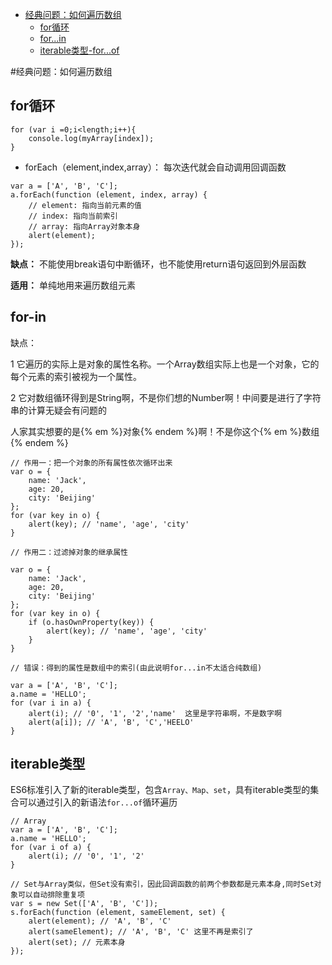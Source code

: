 * [经典问题：如何遍历数组](#经典问题：如何遍历数组)
    * [for循环](#for循环)
    * [for...in](#for-in)
    * [iterable类型-for...of](#iterable类型)


#经典问题：如何遍历数组


## for循环

```
for (var i =0;i<length;i++){
    console.log(myArray[index]);
}
```
* forEach（element,index,array）： 每次迭代就会自动调用回调函数

```
var a = ['A', 'B', 'C'];
a.forEach(function (element, index, array) {
    // element: 指向当前元素的值
    // index: 指向当前索引
    // array: 指向Array对象本身
    alert(element);
});
```
**缺点：** 不能使用break语句中断循环，也不能使用return语句返回到外层函数

**适用：** 单纯地用来遍历数组元素

## for-in

缺点：

1 它遍历的实际上是对象的属性名称。一个Array数组实际上也是一个对象，它的每个元素的索引被视为一个属性。

2 它对数组循环得到是String啊，不是你们想的Number啊！中间要是进行了字符串的计算无疑会有问题的

人家其实想要的是{% em %}对象{% endem %}啊！不是你这个{% em %}数组{% endem %}

```
// 作用一：把一个对象的所有属性依次循环出来
var o = {
    name: 'Jack',
    age: 20,
    city: 'Beijing'
};
for (var key in o) {
    alert(key); // 'name', 'age', 'city'
}
```
```
// 作用二：过滤掉对象的继承属性

var o = {
    name: 'Jack',
    age: 20,
    city: 'Beijing'
};
for (var key in o) {
    if (o.hasOwnProperty(key)) {
        alert(key); // 'name', 'age', 'city'
    }
}
```
```
// 错误：得到的属性是数组中的索引(由此说明for...in不太适合纯数组)

var a = ['A', 'B', 'C'];
a.name = 'HELLO';
for (var i in a) {
    alert(i); // '0', '1', '2','name'  这里是字符串啊，不是数字啊
    alert(a[i]); // 'A', 'B', 'C','HEELO'
}
```
## iterable类型

ES6标准引入了新的iterable类型，包含`Array、Map、set`，具有iterable类型的集合可以通过引入的新语法`for...of`循环遍历

```
// Array
var a = ['A', 'B', 'C'];
a.name = 'HELLO';
for (var i of a) {
    alert(i); // '0', '1', '2'
}

// Set与Array类似，但Set没有索引，因此回调函数的前两个参数都是元素本身,同时Set对象可以自动排除重复项
var s = new Set(['A', 'B', 'C']);
s.forEach(function (element, sameElement, set) {
    alert(element); // 'A', 'B', 'C'
    alert(sameElement); // 'A', 'B', 'C' 这里不再是索引了
    alert(set); // 元素本身
});
```



















